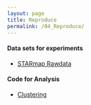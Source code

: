 ```yaml
---
layout: page
title: Reproduce
permalink: /04_Reproduce/
---
```


#### Data sets for experiments
  * [STARmap Rawdata](https://github.com/xzhoulab/SRTsim-Analysis/tree/main/rawdata)

#### Code for Analysis
  * [Clustering](https://github.com/xzhoulab/SRTsim-Analysis/tree/main/clustering)


